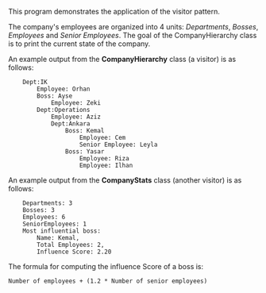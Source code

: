 This program demonstrates the application of the visitor pattern.

The company's employees are organized into 4 units: *Departments*, *Bosses*, *Employees* and *Senior Employees*.
The goal of the CompanyHierarchy class is to print the current state of the company.

An example output from the __CompanyHierarchy__ class (a visitor) is as follows:
```
	Dept:IK
		Employee: Orhan
		Boss: Ayse
			Employee: Zeki
		Dept:Operations
			Employee: Aziz
			Dept:Ankara
				Boss: Kemal
					Employee: Cem
					Senior Employee: Leyla
				Boss: Yasar
					Employee: Riza
					Employee: Ilhan
```

An example output from the __CompanyStats__ class (another visitor) is as follows:
```
	Departments: 3
	Bosses: 3
	Employees: 6
	SeniorEmployees: 1
	Most influential boss: 
		Name: Kemal,
		Total Employees: 2,
		Influence Score: 2.20
```

The formula for computing the influence Score of a boss is:

```
Number of employees + (1.2 * Number of senior employees)
```
